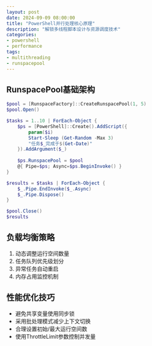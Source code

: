 ```yaml
---
layout: post
date: 2024-09-09 08:00:00
title: "PowerShell并行处理核心原理"
description: "解锁多线程脚本设计与资源调度技术"
categories:
- powershell
- performance
tags:
- multithreading
- runspacepool
---
```


## RunspacePool基础架构
```powershell
$pool = [RunspaceFactory]::CreateRunspacePool(1, 5)
$pool.Open()

$tasks = 1..10 | ForEach-Object {
    $ps = [PowerShell]::Create().AddScript({ 
        param($i) 
        Start-Sleep (Get-Random -Max 3)
        "任务$_完成于$(Get-Date)"
    }).AddArgument($_)
    
    $ps.RunspacePool = $pool
    @{ Pipe=$ps; Async=$ps.BeginInvoke() }
}

$results = $tasks | ForEach-Object {
    $_.Pipe.EndInvoke($_.Async)
    $_.Pipe.Dispose()
}

$pool.Close()
$results
```

## 负载均衡策略
1. 动态调整运行空间数量
2. 任务队列优先级划分
3. 异常任务自动重启
4. 内存占用监控机制

## 性能优化技巧
- 避免共享变量使用同步锁
- 采用批处理模式减少上下文切换
- 合理设置初始/最大运行空间数
- 使用ThrottleLimit参数控制并发量